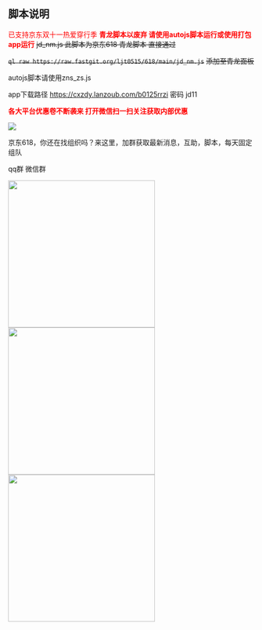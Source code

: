 ## 脚本说明
<font color='red'>已支持京东双十一热爱穿行季 </font>
<font color='red'>**青龙脚本以废弃 请使用autojs脚本运行或使用打包app运行**</font>
~~jd_nm.js 此脚本为京东618 青龙脚本 直接通过~~

~~`ql raw https://raw.fastgit.org/ljt0515/618/main/jd_nm.js`~~
~~添加至青龙面板~~

autojs脚本请使用zns_zs.js

app下载路径 https://cxzdy.lanzoub.com/b0125rrzi  密码 jd11

<font color='red'>**各大平台优惠卷不断袭来 打开微信扫一扫关注获取内部优惠**</font>

![](https://raw.githubusercontent.com/ljt0515/618/main/qrcode_for_gh_d76dde74fd07_344.jpg)

京东618，你还在找组织吗？来这里，加群获取最新消息，互助，脚本，每天固定组队

qq群               微信群

<img src="https://raw.githubusercontent.com/ljt0515/618/main/qrcode_1666778378599.jpg" width="300px"><img src="https://raw.githubusercontent.com/ljt0515/618/main/wechart.png" width="300px">
<img src="https://raw.githubusercontent.com/ljt0515/618/main/87CE36BC9B5823EF634C12F86B0DA2F0.jpg" width="300px">

